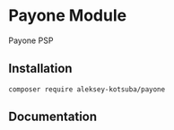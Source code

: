 # Payone Module

Payone PSP

## Installation

```
composer require aleksey-kotsuba/payone
```

## Documentation
